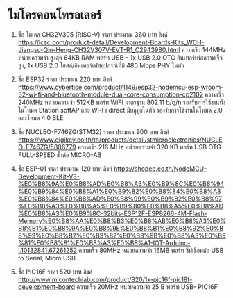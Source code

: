 # ไมโครคอนโทรลเลอร์
1.	ชื่อ โมเดล CH32V305 (RISC-V)
ราคา ประมาณ 360 บาท
ลิงค์ https://lcsc.com/product-detail/Development-Boards-Kits_WCH-Jiangsu-Qin-Heng-CH32V307V-EVT-R1_C2943980.html 
ความเร็ว 144MHz
หน่วยความจำ สูงสุด 64KB RAM
พอร์ท USB – 1x USB 2.0 OTG อินเทอร์เฟสความเร็วสูง, 1x USB 2.0 โฮสต์/อินเทอร์เฟสอุปกรณ์ที่มี 480 Mbps PHY ในตัว
2.	ชื่อ ESP32
ราคา ประมาณ 220 บาท
ลิงค์ https://www.cybertice.com/product/1149/esp32-nodemcu-esp-wroom-32-wi-fi-and-bluetooth-module-dual-core-consumption-cp2102 
ความเร็ว 240MHz
หน่วยความจำ 512KB
พอร์ท WiFi มาตรฐาน 802.11 b/g/n รองรับการใช้งานทั้งในโหมด Station softAP และ Wi-Fi direct
มีบลูทูธในตัว รองรับการใช้งานในโหมด 2.0 และโหมด 4.0 BLE
3.	ชื่อ NUCLEO-F746ZG(STM32)
ราคา 	ประมาณ 900 บาท
ลิงค์ https://www.digikey.co.th/th/products/detail/stmicroelectronics/NUCLEO-F746ZG/5806779 
ความเร็ว 216 MHz
หน่วยความจำ 320 KB 
พอร์ท USB OTG FULL-SPEED ขั้วต่อ MICRO-AB



4.	ชื่อ ESP-01
ราคา ประมาณ 120 บาท
ลิงค์ https://shopee.co.th/NodeMCU-Development-Kit-V3-%E0%B8%9A%E0%B8%AD%E0%B8%A3%E0%B9%8C%E0%B8%94%E0%B9%84%E0%B8%A1%E0%B9%82%E0%B8%84%E0%B8%A3%E0%B8%84%E0%B8%AD%E0%B8%99%E0%B9%82%E0%B8%97%E0%B8%A3%E0%B8%A5%E0%B9%80%E0%B8%A5%E0%B8%AD%E0%B8%A3%E0%B9%8C-32bits-ESP12F-ESP8266-4M-Flash-Memory%E0%B8%AA%E0%B8%B3%E0%B8%AB%E0%B8%A3%E0%B8%B1%E0%B8%9A%E0%B8%9E%E0%B8%B1%E0%B8%92%E0%B8%99%E0%B8%B2%E0%B9%82%E0%B8%9B%E0%B8%A3%E0%B9%81%E0%B8%81%E0%B8%A3%E0%B8%A1-IOT-Arduino-i.10132841.67261252 
ความเร็ว 80MHz
หน่วยความจำ 16MB
พอร์ท ชิปเชื่อมต่อ USB to Serial, Micro USB
5.	ชื่อ PIC16F
ราคา 520 บาท
ลิงค์ http://www.micontechlab.com/product/820/1x-pic16f-pic18f-development-board 
ความเร็ว 20MHz
หน่วยความจำ 25 B
พอร์ท USB- PIC16F

